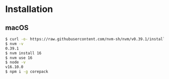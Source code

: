 # Installation

## macOS

```bash
$ curl -o- https://raw.githubusercontent.com/nvm-sh/nvm/v0.39.1/install.sh | bash
$ nvm -v
0.39.1
$ nvm install 16
$ nvm use 16
$ node -v
v16.10.0
$ npm i -g corepack
```